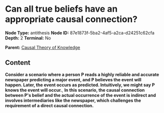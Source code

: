 # Can all true beliefs have an appropriate causal connection?

**Node Type:** antithesis
**Node ID:** 87e1873f-5ba2-4af5-a2ca-d24251c62cfa
**Depth:** 2
**Terminal:** No

**Parent:** [Causal Theory of Knowledge](causal-theory-of-knowledge.md)

## Content

**Consider a scenario where a person P reads a highly reliable and accurate newspaper predicting a major event, and P believes the event will happen. Later, the event occurs as predicted. Intuitively, we might say P knows the event will occur.**, **In this scenario, the causal connection between P's belief and the actual occurrence of the event is indirect and involves intermediaries like the newspaper, which challenges the requirement of a direct causal connection.**
